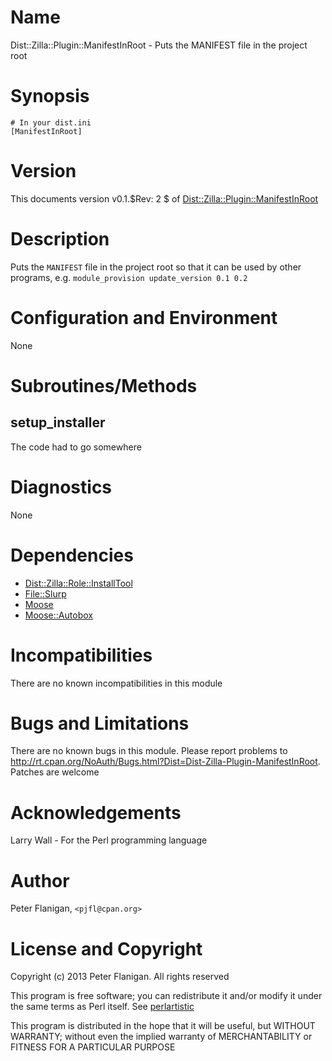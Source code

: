 # Name

Dist::Zilla::Plugin::ManifestInRoot - Puts the MANIFEST file in the project root

# Synopsis

    # In your dist.ini
    [ManifestInRoot]

# Version

This documents version v0.1.$Rev: 2 $ of [Dist::Zilla::Plugin::ManifestInRoot](https://metacpan.org/module/Dist::Zilla::Plugin::ManifestInRoot)

# Description

Puts the `MANIFEST` file in the project root so that it can be used by
other programs, e.g. `module_provision update_version 0.1 0.2`

# Configuration and Environment

None

# Subroutines/Methods

## setup\_installer

The code had to go somewhere

# Diagnostics

None

# Dependencies

- [Dist::Zilla::Role::InstallTool](https://metacpan.org/module/Dist::Zilla::Role::InstallTool)
- [File::Slurp](https://metacpan.org/module/File::Slurp)
- [Moose](https://metacpan.org/module/Moose)
- [Moose::Autobox](https://metacpan.org/module/Moose::Autobox)

# Incompatibilities

There are no known incompatibilities in this module

# Bugs and Limitations

There are no known bugs in this module. Please report problems to
http://rt.cpan.org/NoAuth/Bugs.html?Dist=Dist-Zilla-Plugin-ManifestInRoot.
Patches are welcome

# Acknowledgements

Larry Wall - For the Perl programming language

# Author

Peter Flanigan, `<pjfl@cpan.org>`

# License and Copyright

Copyright (c) 2013 Peter Flanigan. All rights reserved

This program is free software; you can redistribute it and/or modify it
under the same terms as Perl itself. See [perlartistic](https://metacpan.org/module/perlartistic)

This program is distributed in the hope that it will be useful,
but WITHOUT WARRANTY; without even the implied warranty of
MERCHANTABILITY or FITNESS FOR A PARTICULAR PURPOSE
